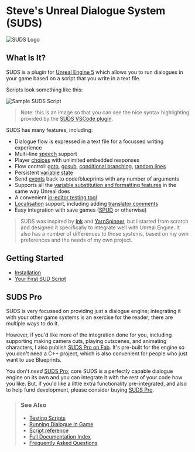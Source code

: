 # Steve's Unreal Dialogue System (SUDS)

![SUDS Logo](Resources/Icon128.png)

## What Is It?

SUDS is a plugin for [Unreal Engine 5](https://unrealengine.com/) which allows you
to run dialogues in your game based on a script that you write in a text 
file.

Scripts look something like this:

![Sample SUDS Script](docs/img/samplescript.png)

> Note: this is an image so that you can see the nice syntax highlighting provided by the
> [SUDS VSCode plugin](https://marketplace.visualstudio.com/items?itemName=sstreeting.suds-code).

SUDS has many features, including:

* Dialogue flow is expressed in a text file for a focussed writing experience
* Multi-line [speech](docs/SpeakerLines.md) support
* Player [choices](docs/ChoiceLines.md) with unlimited embedded responses
* Flow control: [goto](docs/GotoLines.md), [gosub](docs/GosubLines.md), [conditional branching](docs/ConditionalLines.md), [random lines](docs/RandomLines.md)
* Persistent [variable state](docs/Variables.md)
* Send [events](docs/EventLines.md) back to code/blueprints with any number of arguments
* Supports all the [variable substitution and formatting features](docs/TextMarkup.md) in the same way Unreal does
* A convenient [in-editor testing tool](docs/Testing.md)
* [Localisation](docs/Localisation.md) support, including adding [translator comments](docs/LocalisationTranslatorComments.md)
* Easy integration with save games ([SPUD](https://github.com/sinbad/SPUD) or otherwise)

> SUDS was inspired by [Ink](https://www.inklestudios.com/ink/) and
> [YarnSpinner](https://yarnspinner.dev/), but I started from scratch and 
> designed it specifically to integrate well with Unreal Engine. It also has a 
> number of differences to those systems, based on my own preferences and the 
> needs of my own project.

## Getting Started

* [Installation](docs/Installation.md)
* [Your First SUD Script](docs/MyFirstSUDScript.md)

## SUDS Pro

SUDS is very focussed on providing just a dialogue engine; integrating it with
your other game systems is an exercise for the reader; there are multiple ways
to do it. 

However, if you'd like more of the integration done for you, including supporting
making camera cuts, playing cutscenes, and animating characters, I also publish
[SUDS Pro on Fab](https://fab.com/s/c80e7c961216).
It's pre-built for the engine so you don't need a C++ project, which is also
convenient for people who just want to use Blueprints.

You don't *need* [SUDS Pro](https://fab.com/s/c80e7c961216); 
core SUDS is a perfectly capable dialogue engine on its own
and you can integrate it with the rest of your code how you like. But, if you'd like a little extra 
functionality pre-integrated, and also to help fund development, please consider
buying [SUDS Pro](https://fab.com/s/c80e7c961216).

> ### See Also
> * [Testing Scripts](docs/Testing.md)
> * [Running Dialogue in Game](docs/RunningDialogue.md)
> * [Script reference](docs/ScriptReference.md)
> * [Full Documentation Index](Index.md)
> * [Frequently Asked Questions](docs/FAQ.md)



